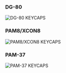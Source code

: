 ### DG-80
![DG-80 KEYCAPS](https://github.com/sebhc/sebhc/blob/master/archive/DG-FP8-KeyStickers.png)<br>
### PAM8/XCON8
![PAM8/XCON8 KEYCAPS](https://github.com/sebhc/sebhc/blob/master/archive/PAM-8-444-13-KeyStickers.png)<br>
### PAM-37
![PAM-37 KEYCAPS](https://github.com/sebhc/sebhc/blob/master/archive/XCON8-444-70-KeyStickers.png)<br>
